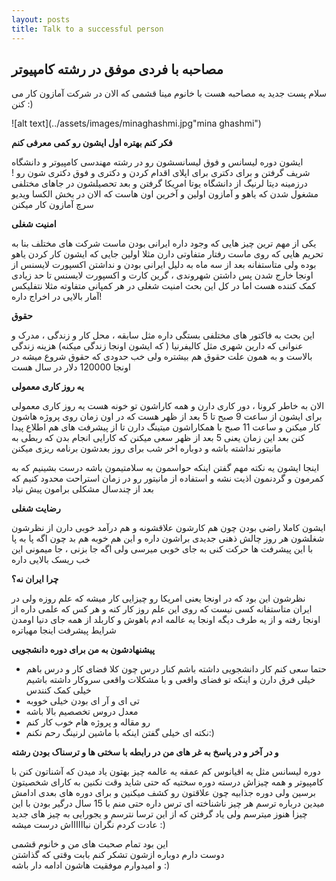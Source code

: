 ```yaml
---
layout: posts
title: Talk to a successful person
---
```


## **مصاحبه با فردی موفق در رشته کامپیوتر**


سلام
پست جدید یه مصاحبه هست با خانوم مینا قشمی که الان در شرکت آمازون کار می کنن :)

![alt text](../assets/images/minaghashmi.jpg"mina ghashmi")

**فکر کنم بهتره اول ایشون رو کمی معرفی کنم**

ایشون دوره لیسانس و فوق لیسانسشون رو در رشته مهندسی کامپیوتر و دانشگاه شریف گرفتن 
و برای دکتری برای اپلای اقدام کردن و دکتری و فوق دکتری شون رو !درزمینه دیتا لرنیگ از دانشگاه یوتا امریکا گرفتن
و بعد تحصیلشون در جاهای مختلفی مشغول شدن که یاهو و آمازون اولین و آخرین اون هاست
که الان در بخش الکسا ویدیو سرچ آمازون کار میکنن 

**امنیت شغلی**

یکی از مهم ترین چیز هایی که وجود داره ایرانی بودن ماست
شرکت های مختلف بنا به تحریم هایی که روی ماست رفتار متفاوتی دارن 
مثلا 
اولین جایی که ایشون کار کردن یاهو بوده ولی متاستفانه بعد از سه ماه به دلیل ایرانی بودن 
و نداشتن اکسپورت لایسنس از اونجا خارج شدن
پس داشتن شهروندی ، گرین کارت و اکسپورت لایسنس تا حد زیادی کمک کننده هست
اما در کل 
این بحث امنیت شغلی در هر کمپانی متفاوته
مثلا نتفلیکس آمار بالایی در اخراج داره!

**حقوق**

این بحث به فاکتور های مختلفی بستگی داره مثل سابقه ، محل کار و زندگی ، مدرک و عنوانی که دارین
شهری مثل کالیفرنیا ( که ایشون اونجا زندگی میکنه) هزینه زندگی بالاست و به همون علت حقوق هم بیشتره
ولی خب حدودی که حقوق شروع میشه در اونجا 120000 دلار در سال هست

**یه روز کاری معمولی**

الان به خاطر کرونا ، دور کاری دارن و همه کاراشون تو خونه هست 
یه روز کاری معمولی برای ایشون از ساعت 9 صبح تا 5 بعد از ظهر هست که در اون زمان
روی پروژه هاشون کار میکنن و ساعت 11 صبح با همکاراشون میتینگ دارن تا از پیشرفت های هم اطلاع پیدا کنن
بعد این زمان یعنی 5 بعد از ظهر سعی میکنن که کارایی انجام بدن که ربطی به مانیتور نداشته باشه
و دوباره اخر شب برای روز بعدشون برنامه ریزی میکنن

اینجا ایشون یه نکته مهم گفتن 
اینکه حواسمون به سلامتیمون باشه 
درست بشینیم که به کمرمون و گردنمون اذیت نشه و استفاده از مانیتور رو در زمان استراحت محدود کنیم
که بعد از چندسال مشکلی برامون پیش نیاد

**رضایت شغلی**

ایشون کاملا راضی بودن چون هم کارشون علاقشونه و هم درآمد خوبی دارن
از نظرشون شغلشون هر روز چالش ذهنی جدیدی براشون داره و این هم خوبه هم بد
چون اگه پا به پا با این پیشرفت ها حرکت کنی به جای خوبی میرسی
ولی اگه جا بزنی ، جا میمونی
این خب ریسک بالایی داره

**چرا ایران نه؟**

نظرشون این بود که در اونجا یعنی امریکا رو چیزایی کار میشه که علم روزه
ولی در ایران متاستفانه کسی نیست که روی این علم روز کار کنه 
و هر کس که علمی داره از اونجا رفته 
و از یه طرف دیگه 
اونجا یه عالمه ادم باهوش و کاربلد از همه جای دنیا اومدن
شرایط پیشرفت اینجا مهیاتره

**پیشنهادشون به من برای دوره دانشجویی**

- حتما سعی کنم کار دانشجویی داشته باشم کنار درس
چون کلا فضای کار و درس باهم خیلی فرق دارن و اینکه تو فضای واقعی و با مشکلات واقعی سروکار داشته باشیم خیلی کمک کنندس
- تی ای و آر ای بودن خیلی خووبه
- معدل دروس تخصصیم بالا باشه
- رو مقاله و پروژه هام خوب کار کنم
- نکته ای خیلی گفتن اینکه با ماشین لرنینگ رحم نکنم:)


**و در آخر و در پاسخ به غر های من در رابطه با سختی ها و ترسناک بودن رشته**

دوره لیسانس مثل یه اقیانوس کم عمقه 
یه عالمه چیز بهتون یاد میدن که آشناتون کنن با کامپیوتر و همه چیزاش
درسته دوره سختیه که حتی شاید وقت نکنین به کارای شخصیتون برسین
ولی دوره جذابیه
چون علاقتون رو کشف میکنین و برای دوره های بعدی ادامش میدین
درباره ترسم
هر چیز ناشناخته ای ترس داره
حتی منم با 15 سال درگیر بودن با این چیزا هنوز میترسم
ولی یاد گرفتن که از این ترسا نترسم و یجورایی به چیز های جدید عادت کردم
نگران نبااااااش 
درست میشه :)



این بود تمام صحبت های من و خانوم قشمی\
دوست دارم دوباره ازشون تشکر کنم بابت وقتی که گذاشتن\
و امیدوارم موفقیت هاشون ادامه دار باشه :)

